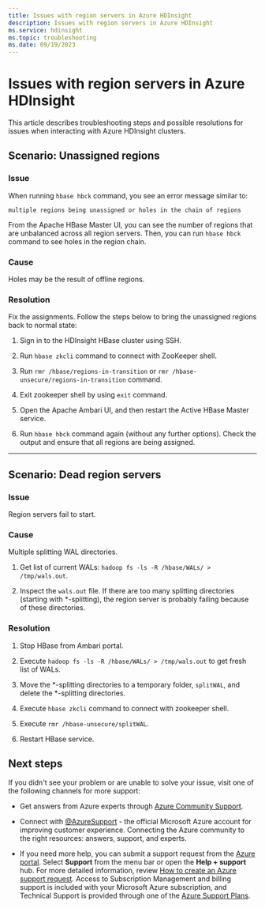 ```yaml
---
title: Issues with region servers in Azure HDInsight
description: Issues with region servers in Azure HDInsight
ms.service: hdinsight
ms.topic: troubleshooting
ms.date: 09/19/2023
---
```


# Issues with region servers in Azure HDInsight

This article describes troubleshooting steps and possible resolutions for issues when interacting with Azure HDInsight clusters.

## Scenario: Unassigned regions

### Issue

When running `hbase hbck` command, you see an error message similar to:

```
multiple regions being unassigned or holes in the chain of regions
```

From the Apache HBase Master UI, you can see the number of regions that are unbalanced across all region servers. Then, you can run `hbase hbck` command to see holes in the region chain.

### Cause

Holes may be the result of offline regions.

### Resolution

Fix the assignments. Follow the steps below to bring the unassigned regions back to normal state:

1. Sign in to the HDInsight HBase cluster using SSH.

1. Run `hbase zkcli` command to connect with ZooKeeper shell.

1. Run `rmr /hbase/regions-in-transition` or `rmr /hbase-unsecure/regions-in-transition` command.

1. Exit zookeeper shell by using `exit` command.

1. Open the Apache Ambari UI, and then restart the Active HBase Master service.

1. Run `hbase hbck` command again (without any further options). Check the output and ensure that all regions are being assigned.

---

## Scenario: Dead region servers

### Issue

Region servers fail to start.

### Cause

Multiple splitting WAL directories.

1. Get list of current WALs: `hadoop fs -ls -R /hbase/WALs/ > /tmp/wals.out`.

1. Inspect the `wals.out` file. If there are too many splitting directories (starting with *-splitting), the region server is probably failing because of these directories.

### Resolution

1. Stop HBase from Ambari portal.

1. Execute `hadoop fs -ls -R /hbase/WALs/ > /tmp/wals.out` to get fresh list of WALs.

1. Move the *-splitting directories to a temporary folder, `splitWAL`, and delete the *-splitting directories.

1. Execute `hbase zkcli` command to connect with zookeeper shell.

1. Execute `rmr /hbase-unsecure/splitWAL`.

1. Restart HBase service.

## Next steps

If you didn't see your problem or are unable to solve your issue, visit one of the following channels for more support:

* Get answers from Azure experts through [Azure Community Support](https://azure.microsoft.com/support/community/).

* Connect with [@AzureSupport](https://x.com/azuresupport) - the official Microsoft Azure account for improving customer experience. Connecting the Azure community to the right resources: answers, support, and experts.

* If you need more help, you can submit a support request from the [Azure portal](https://portal.azure.com/?#blade/Microsoft_Azure_Support/HelpAndSupportBlade/). Select **Support** from the menu bar or open the **Help + support** hub. For more detailed information, review [How to create an Azure support request](../../azure-portal/supportability/how-to-create-azure-support-request.md). Access to Subscription Management and billing support is included with your Microsoft Azure subscription, and Technical Support is provided through one of the [Azure Support Plans](https://azure.microsoft.com/support/plans/).
